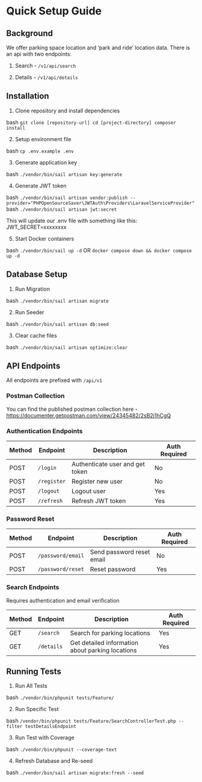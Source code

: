 # Quick Setup Guide

## Background

We offer parking space location and ‘park and ride’ location data.
There is an api with two endpoints:

1. Search - `/v1/api/search`

2. Details - `/v1/api/details`


## Installation

1. Clone repository and install dependencies

bash `git clone [repository-url] cd [project-directory] composer install`

2. Setup environment file 

bash `cp .env.example .env`

3. Generate application key

bash `./vendor/bin/sail artisan key:generate`

4. Generate JWT token

bash `./vendor/bin/sail artisan vendor:publish --provider="PHPOpenSourceSaver\JWTAuth\Providers\LaravelServiceProvider"`
bash `./vendor/bin/sail artisan jwt:secret`

This will update our .env file with something like this:
JWT_SECRET=xxxxxxxx

5. Start Docker containers

bash `./vendor/bin/sail up -d` OR `docker compose down && docker compose up -d`

## Database Setup

1. Run Migration

bash `./vendor/bin/sail artisan migrate`

2. Run Seeder

bash `./vendor/bin/sail artisan db:seed`

3. Clear cache files

bash `./vendor/bin/sail artisan optimize:clear`

## API Endpoints

All endpoints are prefixed with `/api/v1`

### Postman Collection

You can find the published postman collection here - https://documenter.getpostman.com/view/24345482/2sB2j1hCgQ

### Authentication Endpoints

| Method | Endpoint | Description | Auth Required |
|--------|----------|-------------|---------------|
| POST | `/login` | Authenticate user and get token | No |
| POST | `/register` | Register new user | No |
| POST | `/logout` | Logout user | Yes |
| POST | `/refresh` | Refresh JWT token | Yes |

### Password Reset

| Method | Endpoint | Description | Auth Required |
|--------|----------|-------------|---------------|
| POST | `/password/email` | Send password reset email | No |
| POST | `/password/reset` | Reset password | Yes |

### Search Endpoints
Requires authentication and email verification

| Method | Endpoint | Description | Auth Required |
|--------|----------|-------------|---------------|
| GET | `/search` | Search for parking locations | Yes |
| GET | `/details` | Get detailed information about parking locations | Yes |


## Running Tests

1. Run All Tests

bash `./vendor/bin/phpunit tests/Feature/`

2. Run Specific Test

bash `/vendor/bin/phpunit tests/Feature/SearchControllerTest.php --filter testDetailsEndpoint`

3. Run Test with Coverage

bash `./vendor/bin/phpunit --coverage-text`

4. Refresh Database and Re-seed

bash `./vendor/bin/sail artisan migrate:fresh --seed`


